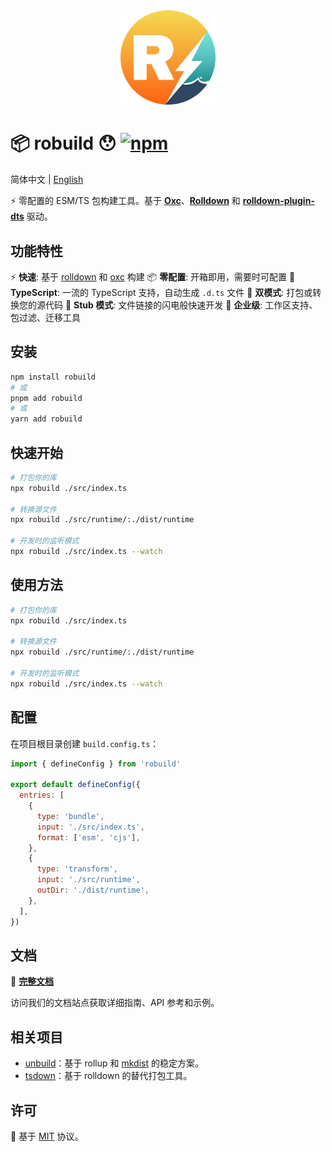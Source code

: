 <div align="center">
  <img src="./docs/public/logo.png" alt="robuild" width="30%" />
</div>

# 📦 robuild 😯 [![npm](https://img.shields.io/npm/v/robuild.svg)](https://npmjs.com/package/robuild)

简体中文 | <a href="./README-zh.md">English</a>

⚡️ 零配置的 ESM/TS 包构建工具。基于 [**Oxc**](https://oxc.rs/)、[**Rolldown**](https://rolldown.rs/) 和 [**rolldown-plugin-dts**](https://github.com/sxzz/rolldown-plugin-dts) 驱动。

## 功能特性

⚡ **快速**: 基于 [rolldown](https://rolldown.rs/) 和 [oxc](https://oxc.rs/) 构建
📦 **零配置**: 开箱即用，需要时可配置
🎯 **TypeScript**: 一流的 TypeScript 支持，自动生成 `.d.ts` 文件
🔄 **双模式**: 打包或转换您的源代码
🚀 **Stub 模式**: 文件链接的闪电般快速开发
🏢 **企业级**: 工作区支持、包过滤、迁移工具

## 安装

```sh
npm install robuild
# 或
pnpm add robuild
# 或
yarn add robuild
```

## 快速开始

```sh
# 打包你的库
npx robuild ./src/index.ts

# 转换源文件
npx robuild ./src/runtime/:./dist/runtime

# 开发时的监听模式
npx robuild ./src/index.ts --watch
```

## 使用方法

```sh
# 打包你的库
npx robuild ./src/index.ts

# 转换源文件
npx robuild ./src/runtime/:./dist/runtime

# 开发时的监听模式
npx robuild ./src/index.ts --watch
```

## 配置

在项目根目录创建 `build.config.ts`：

```js
import { defineConfig } from 'robuild'

export default defineConfig({
  entries: [
    {
      type: 'bundle',
      input: './src/index.ts',
      format: ['esm', 'cjs'],
    },
    {
      type: 'transform',
      input: './src/runtime',
      outDir: './dist/runtime',
    },
  ],
})
```

## 文档

📖 **[完整文档](https://sunny-117.github.io/robuild/)**

访问我们的文档站点获取详细指南、API 参考和示例。

## 相关项目

- [unbuild](https://github.com/unjs/unbuild)：基于 rollup 和 [mkdist](https://github.com/unjs/mkdist) 的稳定方案。
- [tsdown](https://tsdown.dev/)：基于 rolldown 的替代打包工具。

## 许可

💛 基于 [MIT](./LICENSE) 协议。

